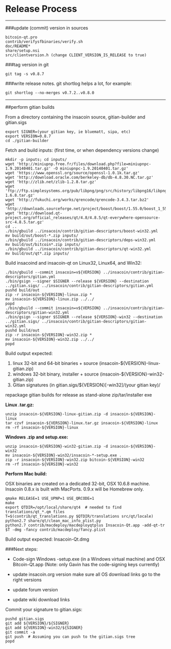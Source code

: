 Release Process
====================

* * *

###update (commit) version in sources


	bitcoin-qt.pro
	contrib/verifysfbinaries/verify.sh
	doc/README*
	share/setup.nsi
	src/clientversion.h (change CLIENT_VERSION_IS_RELEASE to true)

###tag version in git

	git tag -s v0.8.7

###write release notes. git shortlog helps a lot, for example:

	git shortlog --no-merges v0.7.2..v0.8.0

* * *

##perform gitian builds

 From a directory containing the insacoin source, gitian-builder and gitian.sigs
  
	export SIGNER=(your gitian key, ie bluematt, sipa, etc)
	export VERSION=0.8.7
	cd ./gitian-builder

 Fetch and build inputs: (first time, or when dependency versions change)

	mkdir -p inputs; cd inputs/
	wget 'http://miniupnp.free.fr/files/download.php?file=miniupnpc-1.9.20140401.tar.gz' -O miniupnpc-1.9.20140401.tar.gz'
	wget 'https://www.openssl.org/source/openssl-1.0.1k.tar.gz'
	wget 'http://download.oracle.com/berkeley-db/db-4.8.30.NC.tar.gz'
	wget 'http://zlib.net/zlib-1.2.8.tar.gz'
	wget 'ftp://ftp.simplesystems.org/pub/libpng/png/src/history/libpng16/libpng-1.6.8.tar.gz'
	wget 'http://fukuchi.org/works/qrencode/qrencode-3.4.3.tar.bz2'
	wget 'http://downloads.sourceforge.net/project/boost/boost/1.55.0/boost_1_55_0.tar.bz2'
	wget 'http://download.qt-project.org/official_releases/qt/4.8/4.8.5/qt-everywhere-opensource-src-4.8.5.tar.gz'
	cd ..
	./bin/gbuild ../insacoin/contrib/gitian-descriptors/boost-win32.yml
	mv build/out/boost-*.zip inputs/
	./bin/gbuild ../insacoin/contrib/gitian-descriptors/deps-win32.yml
	mv build/out/bitcoin*.zip inputs/
	./bin/gbuild ../insacoin/contrib/gitian-descriptors/qt-win32.yml
	mv build/out/qt*.zip inputs/

 Build insacoind and insacoin-qt on Linux32, Linux64, and Win32:
  
	./bin/gbuild --commit insacoin=v${VERSION} ../insacoin/contrib/gitian-descriptors/gitian.yml
	./bin/gsign --signer $SIGNER --release ${VERSION} --destination ../gitian.sigs/ ../insacoin/contrib/gitian-descriptors/gitian.yml
	pushd build/out
	zip -r insacoin-${VERSION}-linux.zip *
	mv insacoin-${VERSION}-linux.zip ../../
	popd
	./bin/gbuild --commit insacoin=v${VERSION} ../insacoin/contrib/gitian-descriptors/gitian-win32.yml
	./bin/gsign --signer $SIGNER --release ${VERSION}-win32 --destination ../gitian.sigs/ ../insacoin/contrib/gitian-descriptors/gitian-win32.yml
	pushd build/out
	zip -r insacoin-${VERSION}-win32.zip *
	mv insacoin-${VERSION}-win32.zip ../../
	popd

  Build output expected:

  1. linux 32-bit and 64-bit binaries + source (insacoin-${VERSION}-linux-gitian.zip)
  2. windows 32-bit binary, installer + source (insacoin-${VERSION}-win32-gitian.zip)
  3. Gitian signatures (in gitian.sigs/${VERSION}[-win32]/(your gitian key)/

repackage gitian builds for release as stand-alone zip/tar/installer exe

**Linux .tar.gz:**

	unzip insacoin-${VERSION}-linux-gitian.zip -d insacoin-${VERSION}-linux
	tar czvf insacoin-${VERSION}-linux.tar.gz insacoin-${VERSION}-linux
	rm -rf insacoin-${VERSION}-linux

**Windows .zip and setup.exe:**

	unzip insacoin-${VERSION}-win32-gitian.zip -d insacoin-${VERSION}-win32
	mv insacoin-${VERSION}-win32/insacoin-*-setup.exe .
	zip -r insacoin-${VERSION}-win32.zip bitcoin-${VERSION}-win32
	rm -rf insacoin-${VERSION}-win32

**Perform Mac build:**

  OSX binaries are created on a dedicated 32-bit, OSX 10.6.8 machine.
  Insacoin 0.8.x is built with MacPorts.  0.9.x will be Homebrew only.

	qmake RELEASE=1 USE_UPNP=1 USE_QRCODE=1
	make
	export QTDIR=/opt/local/share/qt4  # needed to find translations/qt_*.qm files
	T=$(contrib/qt_translations.py $QTDIR/translations src/qt/locale)
	python2.7 share/qt/clean_mac_info_plist.py
	python2.7 contrib/macdeploy/macdeployqtplus Insacoin-Qt.app -add-qt-tr $T -dmg -fancy contrib/macdeploy/fancy.plist

 Build output expected: Insacoin-Qt.dmg

###Next steps:

* Code-sign Windows -setup.exe (in a Windows virtual machine) and
  OSX Bitcoin-Qt.app (Note: only Gavin has the code-signing keys currently)

* update insacoin.org version
  make sure all OS download links go to the right versions

* update forum version

* update wiki download links

Commit your signature to gitian.sigs:

	pushd gitian.sigs
	git add ${VERSION}/${SIGNER}
	git add ${VERSION}-win32/${SIGNER}
	git commit -a
	git push  # Assuming you can push to the gitian.sigs tree
	popd

